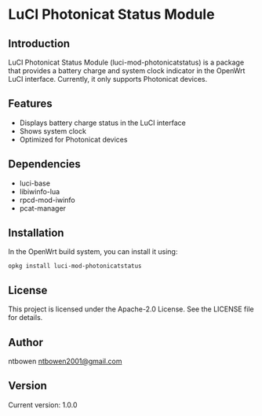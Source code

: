 # LuCI Photonicat Status Module

## Introduction
LuCI Photonicat Status Module (luci-mod-photonicatstatus) is a package that provides a battery charge and system clock indicator in the OpenWrt LuCI interface. Currently, it only supports Photonicat devices.

## Features
- Displays battery charge status in the LuCI interface
- Shows system clock
- Optimized for Photonicat devices

## Dependencies
- luci-base
- libiwinfo-lua
- rpcd-mod-iwinfo
- pcat-manager

## Installation
In the OpenWrt build system, you can install it using:

```
opkg install luci-mod-photonicatstatus
```

## License
This project is licensed under the Apache-2.0 License. See the LICENSE file for details.

## Author
ntbowen <ntbowen2001@gmail.com>

## Version
Current version: 1.0.0
